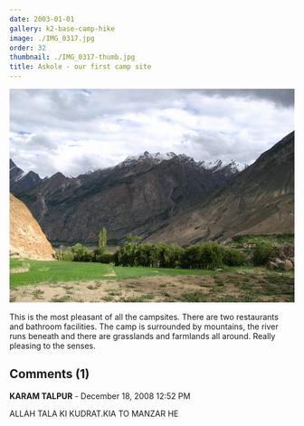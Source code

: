```yaml
---
date: 2003-01-01
gallery: k2-base-camp-hike
image: ./IMG_0317.jpg
order: 32
thumbnail: ./IMG_0317-thumb.jpg
title: Askole - our first camp site
---
```


![Askole - our first camp site](./IMG_0317.jpg)

This is the most pleasant of all the campsites. There are two restaurants and bathroom facilities. The camp is surrounded by mountains, the river runs beneath and there are grasslands and farmlands all around. Really pleasing to the senses.

<div id="comments">

## Comments (1)

<div id="comment">

**KARAM TALPUR** - December 18, 2008 12:52 PM

ALLAH TALA KI KUDRAT.KIA TO MANZAR HE

</div>

</div>